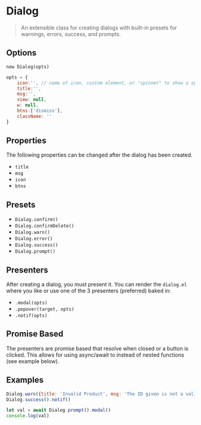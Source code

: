 Dialog
==========

> An extensible class for creating dialogs with built-in presets for warnings, errors, success, and prompts.

<!--
<b-btn onclick="Dialog.alert({title: 'Alert Title', msg: 'Message for the alert'}).modal()">Alert</b-btn>
<b-btn onclick="Dialog.success({title: 'Alert Title', msg: 'Message for the alert'}).modal()">Success</b-btn>
<b-btn onclick="Dialog.warn({title: 'Alert Title', msg: 'Message for the alert'}).modal()">Warning</b-btn>
<b-btn onclick="Dialog.error({title: 'Alert Title', msg: 'Message for the alert'}).modal()">Error</b-btn>
-->

## Options

`new Dialog(opts)`

```js
opts = {
	icon:'', // name of icon, custom element, or "spinner" to show a spinner
	title:'',
	msg:'',
	view: null,
	w: null,
	btns:['dismiss'],
	className: ''
}
```

## Properties
The following properties can be changed after the dialog has been created.

- `title`
- `msg`
- `icon`
- `btns`

## Presets

- `Dialog.confirm()`
- `Dialog.confirmDelete()`
- `Dialog.warn()`
- `Dialog.error()`
- `Dialog.success()`
- `Dialog.prompt()`

## Presenters

After creating a dialog, you must present it. You can render the `dialog.el` where you like
or use one of the 3 presenters (preferred) baked in:

- `.modal(opts)`
- `.popover(target, opts)`
- `.notif(opts)`

## Promise Based

The presenters are promise based that resolve when closed or a button is clicked.
This allows for using async/await to instead of nested functions (see example below).

## Examples

```js
Dialog.warn({title: 'Invalid Product', msg: 'The ID given is not a valid product'}).modal()
Dialog.success().notif()

let val = await Dialog.prompt().modal()
console.log(val)
```